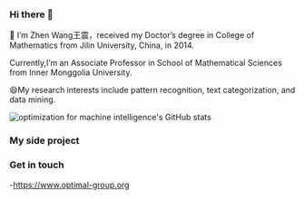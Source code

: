 ### Hi there 👋
🌱 I’m Zhen Wang王震，received my Doctor’s degree in College of Mathematics from Jilin University, China, in 2014.  

Currently,I’m an Associate Professor in School of Mathematical Sciences from Inner Monggolia University. 
   
😄My research interests include pattern recognition, text categorization, and data mining.

![optimization for machine intelligence's GitHub stats](https://github-readme-stats.vercel.app/api?username=tingtingv&show_icons=true&theme=tokyonight)

### My side project


### Get in touch
-https://www.optimal-group.org

